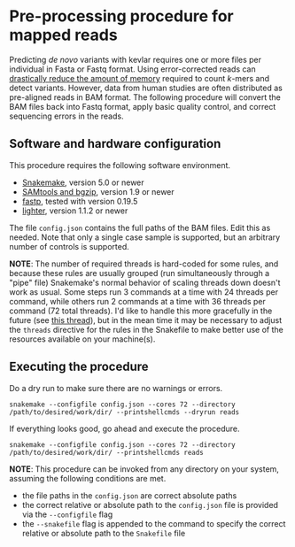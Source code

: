 # Pre-processing procedure for mapped reads

Predicting *de novo* variants with kevlar requires one or more files per individual in Fasta or Fastq format.
Using error-corrected reads can [drastically reduce the amount of memory](https://standage.github.io/information-content-versus-data-volume-and-k-mer-counting-accuracy.html) required to count *k*-mers and detect variants.
However, data from human studies are often distributed as pre-aligned reads in BAM format.
The following procedure will convert the BAM files back into Fastq format, apply basic quality control, and correct sequencing errors in the reads.


## Software and hardware configuration

This procedure requires the following software environment.

- [Snakemake](https://bitbucket.org/snakemake/snakemake/), version 5.0 or newer
- [SAMtools and bgzip](https://github.com/samtools/samtools), version 1.9 or newer
- [fastp](https://github.com/OpenGene/fastp), tested with version 0.19.5
- [lighter](https://github.com/mourisl/Lighter), version 1.1.2 or newer

The file `config.json` contains the full paths of the BAM files.
Edit this as needed.
Note that only a single case sample is supported, but an arbitrary number of controls is supported.

**NOTE**: The number of required threads is hard-coded for some rules, and because these rules are usually grouped (run simultaneously through a "pipe" file) Snakemake's normal behavior of scaling threads down doesn't work as usual.
Some steps run 3 commands at a time with 24 threads per command, while others run 2 commands at a time with 36 threads per command (72 total threads).
I'd like to handle this more gracefully in the future (see [this thread](https://bitbucket.org/snakemake/snakemake/issues/1039/split-number-of-threads-for-a-rule)), but in the mean time it may be necessary to adjust the `threads` directive for the rules in the Snakefile to make better use of the resources available on your machine(s).


## Executing the procedure

Do a dry run to make sure there are no warnings or errors.

```
snakemake --configfile config.json --cores 72 --directory /path/to/desired/work/dir/ --printshellcmds --dryrun reads
```

If everything looks good, go ahead and execute the procedure.

```
snakemake --configfile config.json --cores 72 --directory /path/to/desired/work/dir/ --printshellcmds reads
```

**NOTE**: This procedure can be invoked from any directory on your system, assuming the following conditions are met.

- the file paths in the `config.json` are correct absolute paths
- the correct relative or absolute path to the `config.json` file is provided via the `--configfile` flag
- the `--snakefile` flag is appended to the command to specify the correct relative or absolute path to the `Snakefile` file
